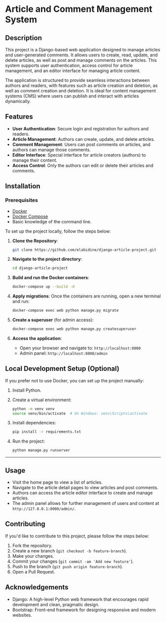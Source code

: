
# Article and Comment Management System

## Description

This project is a Django-based web application designed to manage articles and user-generated comments. It allows users to create, read, update, and delete articles, as well as post and manage comments on the articles. This system supports user authentication, access control for article management, and an editor interface for managing article content.

The application is structured to provide seamless interactions between authors and readers, with features such as article creation and deletion, as well as comment creation and deletion. It is ideal for content management systems (CMS) where users can publish and interact with articles dynamically.

## Features

- **User Authentication**: Secure login and registration for authors and readers.
- **Article Management**: Authors can create, update, and delete articles.
- **Comment Management**: Users can post comments on articles, and authors can manage those comments.
- **Editor Interface**: Special interface for article creators (authors) to manage their content.
- **Access Control**: Only the authors can edit or delete their articles and comments.

## Installation
   
### Prerequisites

- [Docker](https://docs.docker.com/get-docker/)
- [Docker Compose](https://docs.docker.com/compose/install/)
- Basic knowledge of the command line.


To set up the project locally, follow the steps below:

1. **Clone the Repository**:
   ```bash
   git clone https://github.com/elabidine/django-article-project.git
   ```

2. **Navigate to the project directory**:
   ```bash
   cd django-article-project
   ```

3. **Build and run the Docker containers**:
   ```bash
   docker-compose up --build -d
   ```
4. **Apply migrations**:
   Once the containers are running, open a new terminal and run:
   ```bash
   docker-compose exec web python manage.py migrate
   ```

5. **Create a superuser** (for admin access):
   ```bash
   docker-compose exec web python manage.py createsuperuser
   ```

6. **Access the application**:
   - Open your browser and navigate to: `http://localhost:8000`
   - Admin panel: `http://localhost:8000/admin`

## Local Development Setup (Optional)

If you prefer not to use Docker, you can set up the project manually:

1. Install Python.

2. Create a virtual environment:
   ```bash
   python -m venv venv
   source venv/bin/activate  # On Windows: venv\Scripts\activate
   ```
3. Install dependencies:
   ```bash
   pip install -r requirements.txt
   ```
4. Run the project:
   ```bash
   python manage.py runserver
   ```

---

## Usage

- Visit the home page to view a list of articles.
- Navigate to the article detail pages to view articles and post comments.
- Authors can access the article editor interface to create and manage articles.
- The admin panel allows for further management of users and content at `http://127.0.0.1:8000/admin/`.

## Contributing

If you'd like to contribute to this project, please follow the steps below:

1. Fork the repository.
2. Create a new branch (`git checkout -b feature-branch`).
3. Make your changes.
4. Commit your changes (`git commit -am 'Add new feature'`).
5. Push to the branch (`git push origin feature-branch`).
6. Open a Pull Request.


## Acknowledgements

- Django: A high-level Python web framework that encourages rapid development and clean, pragmatic design.
- Bootstrap: Front-end framework for designing responsive and modern websites.